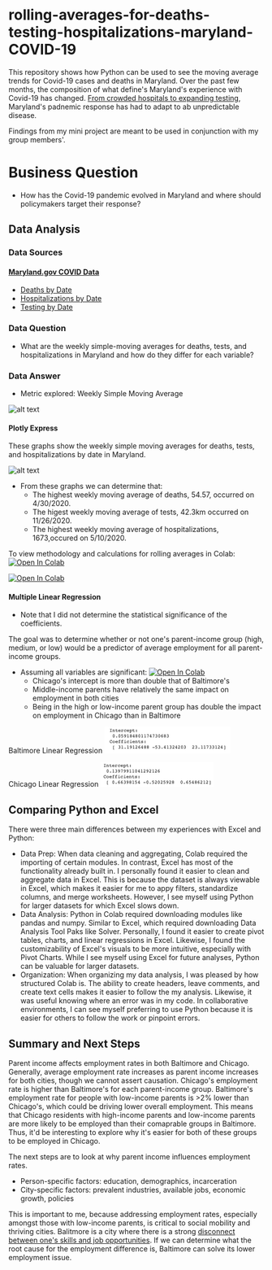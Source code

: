 # rolling-averages-for-deaths-testing-hospitalizations-maryland-COVID-19
This repository shows how Python can be used to see the moving average trends for Covid-19 cases and deaths in Maryland. Over the past few months, the composition of what define's Maryland's experience with Covid-19 has changed. [From crowded hospitals to expanding testing](https://www.wbaltv.com/article/timeline-coronavirus-in-maryland/31394971), Maryland's padnemic response has had to adapt to ab unpredictable disease. 

Findings from my mini project are meant to be used in conjunction with my group members'. 

# Business Question

- How has the Covid-19 pandemic evolved in Maryland and where should policymakers target their response? 

## Data Analysis
### Data Sources
#### [Maryland.gov COVID Data](https://coronavirus.maryland.gov/datasets/md-covid-19-data-dashboard)
- [Deaths by Date](https://github.com/matthewprk/rolling-averages-for-deaths-testing-hospitalizations-maryland-COVID-19/blob/main/MDC19_DeathsbyDate.csv) 
- [Hospitalizations by Date](https://github.com/matthewprk/rolling-averages-for-deaths-testing-hospitalizations-maryland-COVID-19/blob/main/MDC19_HospitalizationsByDate.csv) 
- [Testing by Date](https://github.com/matthewprk/rolling-averages-for-deaths-testing-hospitalizations-maryland-COVID-19/blob/main/MDC19_TestingbyDate.csv) 

### Data Question

- What are the weekly simple-moving averages for deaths, tests, and hospitalizations in Maryland and how do they differ for each variable?

### Data Answer
- Metric explored: Weekly Simple Moving Average 


![alt text](https://github.com/matthewprk/rolling-averages-for-deaths-testing-hospitalizations-maryland-COVID-19/blob/main/SMA.png) 

#### Plotly Express
These graphs show the weekly simple moving averages for deaths, tests, and hospitalizations by date in Maryland.

![alt text](https://github.com/matthewprk/rolling-averages-for-deaths-testing-hospitalizations-maryland-COVID-19/blob/main/Screen%20Shot%202020-12-03%20at%2010.48.04%20PM.png) 

- From these graphs we can determine that:
  - The highest weekly moving average of deaths, 54.57, occurred on 4/30/2020.
  - The higest weekly moving average of tests, 42.3km occurred on 11/26/2020.
  - The highest weekly moving average of hospitalizations, 1673,occured on 5/10/2020. 

To view methodology and calculations for rolling averages in Colab: [![Open In Colab](https://colab.research.google.com/assets/colab-badge.svg)](https://colab.research.google.com/drive/10ZE6mmDmrSa-LYPKPn0hQOVz1uDfzyC-?usp=sharing)


[![Open In Colab](https://colab.research.google.com/assets/colab-badge.svg)](https://colab.research.google.com/drive/10ZE6mmDmrSa-LYPKPn0hQOVz1uDfzyC-?usp=sharing)

#### Multiple Linear Regression
* Note that I did not determine the statistical significance of the coefficients. 

The goal was to determine whether or not one's parent-income group (high, medium, or low) would be a predictor of average employment for all parent-income groups. 
- Assuming all variables are significant: [![Open In Colab](https://colab.research.google.com/assets/colab-badge.svg)](https://colab.research.google.com/drive/1OydoEiz-Q99r4Tz1ehHyobecL2W-I3VW?usp=sharing)
  - Chicago's intercept is more than double that of Baltimore's
  - Middle-income parents have relatively the same impact on employment in both cities
  - Being in the high or low-income parent group has double the impact on employment in Chicago than in Baltimore
  
Baltimore Linear Regression
![alt text](https://github.com/matthewprk/comparing-baltimore-and-chicago-employment-rates-based-on-parent-income-using-PYTHON/blob/main/Screen%20Shot%202020-11-22%20at%205.56.15%20PM.png)

Chicago Linear Regression
![alt text](https://github.com/matthewprk/comparing-baltimore-and-chicago-employment-rates-based-on-parent-income-using-PYTHON/blob/main/Screen%20Shot%202020-11-22%20at%205.57.21%20PM.png)

## Comparing Python and Excel
There were three main differences between my experiences with Excel and Python:
- Data Prep: When data cleaning and aggregating, Colab required the importing of certain modules. In contrast, Excel has most of the functionality already built in. I personally found it easier to clean and aggregate data in Excel. This is because the dataset is always viewable in Excel, which makes it easier for me to appy filters, standardize columns, and merge worksheets. However, I see myself using Python for larger datasets for which Excel slows down. 
- Data Analysis: Python in Colab required downloading modules like pandas and numpy. Similar to Excel, which required downloading Data Analysis Tool Paks like Solver. Personally, I found it easier to create pivot tables, charts, and linear regressions in Excel. Likewise, I found the customizability of Excel's visuals to be more intuitive, especially with Pivot Charts. While I see myself using Excel for future analyses, Python can be valuable for larger datasets.
- Organization: When organizing my data analysis, I was pleased by how structured Colab is. The ability to create headers, leave comments, and create text cells makes it easier to follow the my analysis. Likewise, it was useful knowing where an error was in my code. In collaborative environments, I can see myself preferring to use Python because it is easier for others to follow the work or pinpoint errors. 

## Summary and Next Steps 
Parent income affects employment rates in both Baltimore and Chicago. Generally, average employment rate increases as parent income increases for both cities, though we cannot assert causation. Chicago's employment rate is higher than Baltimore's for each parent-income group. Baltimore's employment rate for people with low-income parents is >2% lower than Chicago's, which could be driving lower overall employment. This means that Chicago residents with high-income parents and low-income parents are more likely to be employed than their comaprable groups in Baltimore. Thus, it'd be interesting to explore why it's easier for both of these groups to be employed in Chicago. 

The next steps are to look at why parent income influences employment rates. 
- Person-specific factors: education, demographics, incarceration 
- City-specific factors: prevalent industries, available jobs, economic growth, policies

This is important to me, because addressing employment rates, especially amongst those with low-income parents, is critical to social mobility and thriving cities. Balitmore is a city where there is a strong [disconnect between one's skills and job opportunities](https://www.baltimoresun.com/opinion/op-ed/bs-ed-op-0115-baltimore-unemployment-20200115-urcqmi467vcqnlw4usgtonzwja-story.html). If we can determine what the root cause for the employment difference is, Baltimore can solve its lower employment issue. 
